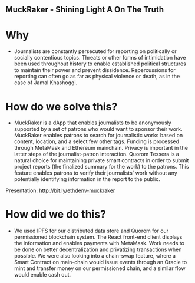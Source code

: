 ## MuckRaker - Shining Light A On The Truth

# Why
- Journalists are constantly persecuted for reporting on politically or socially contentious topics. Threats or other forms of intimidation have been used throughout history to enable established political structures to maintain their power and prevent dissidence. Repercussions for reporting can often go as far as physical violence or death, as in the case of Jamal Khashoggi.

# How do we solve this?
- MuckRaker is a dApp that enables journalists to be anonymously supported by a set of patrons who would want to sponsor their work. MuckRaker enables patrons to search for journalistic works based on content, location, and a select few other tags. Funding is processed through MetaMask and Ethereum mainchain. Privacy is important in the latter steps of the journalist-patron interaction. Quorom Tessera is a natural choice for maintaining private smart contracts in order to submit project reports (the finalized summary for the work) to the patrons. This feature enables patrons to verify their journalists' work without any potentially identifying information in the report to the public.

Presentation: http://bit.ly/ethdenv-muckraker

# How did we do this?
- We used IPFS for our distributed data store and Quorom for our permissioned blockchain system. The React front-end client displays the information and enables payments with MetaMask. Work needs to be done on better decentralization and privatizing transactions when possible. We were also looking into a chain-swap feature, where a Smart Contract on main-chain would issue events through an Oracle to mint and transfer money on our permissioned chain, and a similar flow would enable cash out. 
